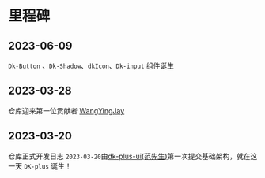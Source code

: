 # 里程碑

## 2023-06-09

`Dk-Button` 、`Dk-Shadow`、`dkIcon`、`Dk-input` 组件诞生

## 2023-03-28

仓库迎来第一位贡献者 [WangYingJay](https://github.com/WangYingJay)

## 2023-03-20

仓库正式开发日志 `2023-03-20`由[dk-plus-ui(范先生)](https://github.com/dk-plus-ui)第一次提交基础架构，就在这一天 `DK-plus` 诞生！
